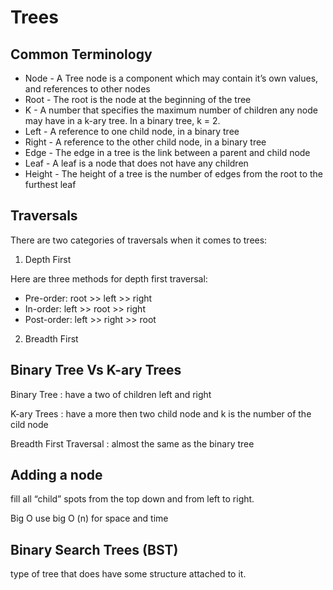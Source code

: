 # Trees

## Common Terminology

* Node - A Tree node is a component which may contain it’s own values, and references to other nodes
* Root - The root is the node at the beginning of the tree
* K - A number that specifies the maximum number of children any node may have in a k-ary tree. In a binary tree, k = 2.
* Left - A reference to one child node, in a binary tree
* Right - A reference to the other child node, in a binary tree
* Edge - The edge in a tree is the link between a parent and child node
* Leaf - A leaf is a node that does not have any children
* Height - The height of a tree is the number of edges from the root to the furthest leaf


## Traversals

There are two categories of traversals when it comes to trees:

1. Depth First

Here are three methods for depth first traversal:

* Pre-order: root >> left >> right
* In-order: left >> root >> right
* Post-order: left >> right >> root


2. Breadth First


## Binary Tree Vs K-ary Trees

Binary Tree : have a two of children left and right 

K-ary Trees : have a more then two child node and k is the number of the cild node


Breadth First Traversal : 
almost the same as the binary tree

## Adding a node

fill all “child” spots from the top down and from left to right.


Big O use big O (n) for space and time

## Binary Search Trees (BST)

type of tree that does have some structure attached to it.



